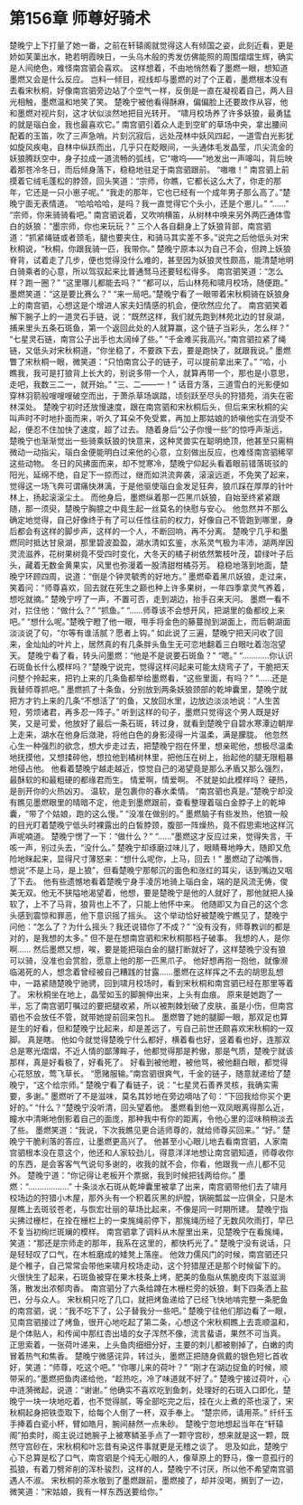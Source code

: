 # 第156章 师尊好骑术
楚晚宁上下打量了她一番，之前在轩辕阁就觉得这人有倾国之姿，此刻近看，更是娇如芙蕖出水，艳若明霞映日，一头乌木般的秀发仿佛能照的周围熠熠生辉，确实是人间绝色，难怪南宫驷会喜欢。
这样想着，不由地悄然看了墨燃一眼，想知道墨燃又会是什么反应。
岂料一倾目，视线却与墨燃的对了个正着，墨燃根本没有去看宋秋桐，好像南宫驷旁边站了个空气一样，反倒是一直在凝视着自己，两人目光相触，墨燃温和地笑了笑。
楚晚宁被他看得酥麻，偏偏脸上还要故作从容，他和墨燃对视片刻，这才状似淡然地把目光转开。
“啸月校场养了许多妖狼，最勇猛的就是瑙白金，我也最喜欢它。”
南宫驷引着众人走到空旷的草场中央，拿出腰间配着的玉笛，吹了三声急哨。片刻沉寂后，远处茂林中妖风四起，一道雪白光影犹如旋风疾电，自林中纵跃而出，几乎只在眨眼间，一头通体毛发晶莹，爪尖流金的妖狼腾跃空中，身子拉成一道流畅的弧线，它“嗷呜——”地发出一声嗥叫，背后映着那苍冷冬日，而后倾身落下，稳稳地驻足于南宫驷跟前。
“嗷嗷！”
南宫驷上前摸着它绒毛蓬松的脖颈，回头笑道：“宗师，你瞧，它都长这么大了，你走的那年，它还是一只小崽子呢。”
“我走的那年，它也已经有一个成年男子那么高了。”楚晚宁面无表情道。
“哈哈哈哈，是吗？我一直觉得它个头小，还是个崽儿。”
“……”
“宗师，你来骑骑看吧。”
南宫驷说着，又吹响横笛，从树林中唤来另外两匹通体雪白的妖狼：“墨宗师，你也来玩玩？”
三个人各自翻身上了妖狼背部，南宫驷道：“抓紧绳链或者颈毛，腿也要夹住，和骑马其实差不多。”说完之后他低头对宋秋桐说，“秋桐，你跟我骑一匹，我带你。”
楚晚宁原本以为自己不会，但跨上妖狼脊背，试着走了几步，便也觉得没什么难的，甚至因为妖狼灵性颇高，能清楚地明白骑乘者的心意，所以驾驭起来比普通驽马还要轻松得多。
南宫驷笑道：“怎么样？跑一圈？”
“这里哪儿都能去吗？”
“都可以，后山林苑和啸月校场，随便跑。”
墨燃笑道：“这是要比赛么？”
“来一局吧。”楚晚宁看了一眼带着宋秋桐骑在妖狼身上的南宫驷，心想这是个增进人家夫妇情感的机会，便欣然应允了。
南宫驷笑着解下腕子上的一道灵石手链，说：“既然这样，我们就先跑到林苑北边的甘泉湖，捕来里头五条石斑鱼，第一个返回此处的人就算赢，这个链子当彩头，怎么样？”
“七星灵石链，南宫公子出手也太阔绰了些。”
“千金难买我高兴。”南宫驷拉紧了绳链，又低头对宋秋桐道，“你坐稳了，不要跌下去，要是跑快了，就跟我说。”
墨燃瞥了宋秋桐一眼，微笑道：“只怕南宫公子的链子，可以提前拿出来了。”
“哈，小瞧我，我可是打狼背上长大的，别说多带一个人，就算再带一个，那也是小意思，走吧，我数三二一，就开始。”
“三、二——一！”
话音方落，三道雪白的光影便如穿林羽箭般嗖嗖嗖破空而出，于萧杀草场飒踏，顷刻跃至尽头的狩猎苑，消失在密林深处。
楚晚宁初时还放慢速度，跟在南宫驷和宋秋桐后头，但后来宋秋桐的尖叫声时不时地扑面而来，听久了耳朵不免受累，再加上那姑娘的娇嗔他实在消受不起，便忍不住加快了速度，超了过去。
随着身后“公子你慢一些”的惊呼声渐远，楚晚宁也渐渐觉出一些骑乘妖狼的快意来，这种灵兽实在聪明绝顶，他甚至只需稍微动一动指尖，瑙白金便能明白过来他的心意，立刻做出反应，也难怪南宫驷稀罕这些动物。
冬日的风拂面而来，却不觉寒冷，楚晚宁仰起头看着眼前错落斑驳的阳光，延绵不绝，自足下一掠而过，继而如洪流奔袭，滚滚远逝，不免笑了起来，觉得这一场飞奔可谓痛快淋漓，于是他驱使瑙白金发足狂奔，狼爪踩在厚厚的针叶林上，扬起滚滚尘土。
而他身后，墨燃纵着那一匹黑爪妖狼，自始至终紧紧跟随，那一须臾，楚晚宁胸臆之中竟生起一丝莫名的快慰与安心。
他忽然并不那么确定地觉得，自己好像终于有了可以任性往前的权力，好像自己不管跑到哪里，身后都会有这样的脚步声，这样的一个人，不断回响，再不分离。
楚晚宁几乎和墨燃同时抵达甘泉湖，那里碧波盈盈，湖水清如玄鉴，水系灵气极为丰沛，湖两岸因灵流滋养，花树果树竟不受四时变化，大冬天的橘子树依然繁枝叶茂，碧绿叶子后头，藏着无数金黄果实，风里也弥漫着一股清甜柑橘芬芳。
稳稳地落到地面，楚晚宁环顾四周，说道：“倒是个钟灵毓秀的好地方。”
墨燃牵着黑爪妖狼，走过来，笑着问：“师尊喜欢，回去就在死生之巅也种上许多果树，一年四季拿灵气养着，想吃就摘。”
楚晚宁哼了一声，不置可否，走到湖边，抬手召来天问。
墨燃一看不对，拦住他：“做什么？”
“抓鱼。”
“……师尊该不会想开风，把湖里的鱼都绞上来吧。”
“想什么呢。”楚晚宁瞪了他一眼，甩手将金色的藤蔓抛到湖面上，而后朝湖面淡淡说了句，“尔等有谁活腻？愿者上钩。”
如此说了三遍，楚晚宁把天问收了回来，金灿灿的叶片上，居然真的有几条胖头鱼生无可恋地翻着三白眼吐着泡泡望天。
楚晚宁看了看，转头问墨燃：“他是不是说要石斑鱼？”
“嗯。”
“…………你认识石斑鱼长什么模样吗？”楚晚宁说完，觉得这样问起来可能太绕弯子了，干脆把天问整个拎起来，把钓上来的几条鱼都举给墨燃看，“这些里面，有吗？”
“……还是我替师尊抓吧。”
墨燃抓了十条鱼，分别放到两条妖狼颈部的乾坤囊里，楚晚宁就把方才钓上来的几条“不想活了”的鱼，又放回水里，边放边淡淡地说：“人生苦短，劳烦诸君，再多忍一阵子。”
听到这样的句子，墨燃只觉得这个男人既是好笑，又是可爱，他放好了最后一条石斑，转过身，就看到楚晚宁自碧水寒潭边朝岸上走来，湖水在他身后潋滟，将他白色的身影浸得一片温柔，满是朦胧。
他忽然心生一种强烈的欲念，想大步走过去，把楚晚宁抱在怀里，想亲昵他，想极尽温柔地抚摸他，又想揉碎他，想拉他到橘树林里，把他压在树上，抬起他的腿无限粗暴地侵占他。
他看着楚晚宁越走越近，惊觉自己的渴望竟是那么矛盾又那么强烈，最酥软的和最粗硬的都缘君而生。
情爱啊，情爱啊。
不就是如此模样吗？
硬热，是剖开你的火热凶刃。
温软，是包裹你的春水柔情。
“南宫驷也真是。”楚晚宁却没有瞧见墨燃眼里的晴暗不定，他走到墨燃跟前，查看整理着瑙白金脖子上的乾坤囊，“带了个姑娘，跑的这么慢。”
“没准在做别的。”
墨燃脑子有些发热，他狼一般的目光盯着楚晚宁低头时裸露出的白皙脖颈，腹部一阵燥热，竟不假思索地这样沉声呢喃道。
楚晚宁愣了一下：“做什么？”
“……”墨燃这才反应过来，觉得失言，干咳一声，别过头去，“没什么。”
楚晚宁却琢磨过味儿了，眼睛蓦地睁大，随即又危险地眯起来，显得尺寸薄怒来：“想什么呢你，上马，回去！”
墨燃动了动嘴唇，想说“不是上马，是上狼”，但看楚晚宁那郁沉的面色和涨红的耳尖，话到嘴边又咽了下去。
他有些遗憾地看着楚晚宁身手凌厉地骑上瑙白金，端的是风流无俦，俊美无双。他无不狭隘地渴望着，他想，要是楚晚宁是他的人就好了，那他就把人操软了，上不了马背，狼背也上不了，只能上他怀中来。
他随即又为自己的这个念头感到震惊和罪恶，他下意识摇了摇头。
这个举动恰好被楚晚宁瞧见了，楚晚宁问他：“怎么了？为什么摇头？我还说错你了不成？”
“没有没有，师尊教训的都是对的，是我想的太多。”
但不是在想南宫驷和宋秋桐那档子破事。
我想的人，是你啊……
然后墨燃又想，唉，要是能把瑙白金的腿打断就好了，这样楚晚宁没有狼可以骑，没准也会赏脸，愿意上他的那一匹黑爪子。
他好想再抱一抱他，就像濒临渴死的人，想念着曾经被自己糟践的甘露……墨燃在这样挥之不去的胡思乱想中，一路紧随楚晚宁驰骋，回到啸月校场时，看到宋秋桐和南宫驷已经在那里等着了。
宋秋桐坐在地上，晶莹如玉的脚腕伸出来，上头有血痕。
原来是她跑了一半，忘了南宫驷叮嘱过的要把腿收紧，所以被荆棘划破了皮肤，虽是小伤，但南宫驷也不会放任不管，就带她提前回来包扎。
墨燃瞥了她的腿脚一眼，那双足也算是生的好看，但和楚晚宁比起来，却是差远了，亏自己前世还颇喜欢宋秋桐的一双脚。
真是瞎。
他如今就觉得楚晚宁什么都好，横着看也好，竖着看也好，连那双总是寒光熠熠，不近人情的鄙薄眸子，他都觉得那是矜傲，那是气质，楚晚宁就该那样，真是好看极了，好看死了。
好看到被他瞪，被他骂，被他翻白眼，都觉得心花怒放，莺飞草长。
“愿赌服输。”南宫驷很爽气，千金的链子，随意就递给了楚晚宁，“这个给宗师。”
楚晚宁看了看链子，说：“七星灵石善养灵核，我确实需要，多谢。”
墨燃听了不是滋味，莫名其妙地在旁边嘀咕了句：“下回我给你买个更好的。”
“什么？”楚晚宁没听清，回头望着他。
墨燃看到他一双凤眼离得那么近，瞳水中清晰地倒影着自己的面庞，那种我中有你的距离，令他心里的涩味稍稍淡去了些。
墨燃笑道：“我说，下次我瞧见更合适师尊的，就给师尊买回来。”
“好。”
楚晚宁干脆利落的答应，让墨燃更高兴了。
他甚至小心眼儿地去看南宫驷，人家南宫驷根本没在意这个，他还和人家较劲儿，得意洋洋地想让南宫驷知道，师尊收你的东西，是会客客气气说句多谢的，收我的就不会，你看，他跟我一点儿都不见外。
楚晚宁道：“你记得让老板开个票据，我到时候把钱两给你。”
墨燃：“………………”
十条淡水石斑从乾坤囊里被拿了出来，南宫驷带他们去了啸月校场边的狩猎小木屋，那外头有一个积着灰黑的炉膛，锅碗瓢盆一应俱全，只是木屋瞧上去斑驳苍老，与恢宏壮丽的草场比起来，不像是同一时期所建。
楚晚宁指尖拂过栅栏，在拴在栅栏上的一束旄绳前停下，那旄绳历经了无数风吹雨打，早已不复当初绚烂斑斓的模样。
南宫驷拿了调料从木屋里出来，见楚晚宁在看旄绳，笑道：“那还是宗师走的那年，我系在这里的，都快朽光了。”
楚晚宁没有说话，只是轻轻叹了口气，在木桩磨成的矮凳上落座。
他效力儒风门的时候，南宫驷还只是个稚子，自己常常会带他来啸月校场走动，这个狩猎屋还是那个时候留下的。
火很快生了起来，石斑鱼被穿在果木枝条上烤，肥美的鱼脂从焦脆皮肉下滋滋淌落，散发出浓郁肉香。
南宫驷分了六条给蹲在木栅栏旁的妖狼，剩下四条洒上盐巴，分与众人。
宋秋桐只吃了几口，就把烤鱼递给了已经飞快地啃完整一条肥鱼的南宫驷，说：“我不吃下了，公子替我分一些吧。”
楚晚宁往他们那边看了一眼，见南宫驷接过了烤鱼，很开心地吃起了第二条，心想这个宋秋桐瞧上去乖顺温和，是个体贴人，和传闻中那红杏出墙的女子浑然不像，流言蜚语，果然不可当真。
正思索着，一张荷叶递来，上头鱼肉细细分好，主要的刺儿都被剔掉了，白嫩的肉冒着热气和焦香。
楚晚宁微感诧异，转过头，墨燃正把随身佩戴的银色短匕首收好，笑道：“师尊，吃这个吧。”
“你哪儿来的荷叶？”
“刚才在湖边捉鱼的时候，顺带采的。”墨燃把鱼肉递给他，“趁热吃，冷了味道就不好了。”
楚晚宁接过荷叶，心中涟漪微起，说道：“谢谢。”
他确实不喜欢吃到鱼刺，处理好的石斑入口即化，楚晚宁一块一块地吃着，也不觉得腻，等全部吃完之后，挂在火上煮的茶也滚了，宋秋桐起身把铁壶取下，给每个人倒了一杯，双手奉上。
“楚宗师，请用茶。”
纤纤玉手捧着白瓷小杯，臂如皓月，腕间赫然一点朱砂。
楚晚宁忽地想起当年在“轩辕阁”拍卖时，阁主说过她腕子上被寒鳞圣手点了一颗守宫砂，想来就是这一颗，既然守宫砂在，宋秋桐和叶忘昔有染这件事就更是无稽之谈了。
思及如此，楚晚宁心下总算是松了口气，南宫驷是个纯无心眼的人，像草原上的野马，像一意孤行的孤狼，有着刀劈斧削的浑朴骏烈，这样的人，楚晚宁不讨厌，所以他不希望南宫驷遇人不淑。
宋秋桐的茶水敬到了墨燃跟前，墨燃接了，却并没喝，搁到了一边，微笑道：“宋姑娘，我有一样东西送要给你。”

